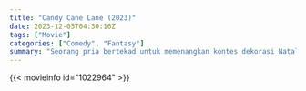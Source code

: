 ```yaml
---
title: "Candy Cane Lane (2023)"
date: 2023-12-05T04:30:16Z
tags: ["Movie"]
categories: ["Comedy", "Fantasy"]
summary: "Seorang pria bertekad untuk memenangkan kontes dekorasi Natal tahunan di lingkungannya. Dia membuat perjanjian dengan peri untuk membantunya menang--dan peri itu membacakan mantra yang menghidupkan 12 hari Natal, yang membawa kekacauan tak terduga..."
---
```


<mux-player stream-type="on-demand"
src="https://kp3d-my.sharepoint.com/personal/ryoo_kp3d_onmicrosoft_com/_layouts/15/download.aspx?share=ESXeKR-O5rRDgKN1ts6MIHcB92F4Fi_SWi87T64reVWjXg" prefer-playback="mse" controls>

</mux-player>


{{< movieinfo id="1022964" >}}

<script src="https://cdn.jsdelivr.net/npm/@mux/mux-player"></script>

 <script type="application/ld+json ">
{
"@context": "https://schema.org/",
"@type": "VideoObject",
"name": "Candy Cane Lane (2023)",
"contentUrl": "https://stream.mux.com/GqWroilh01sBbZe00Fpv5YDlcc02N00t6Py01ZNzUAkSGFu00.m3u8",
"thumbnailUrl": "https://www.themoviedb.org/t/p/original/sug5HT9tT5DtinFAYPRK1SdyOq0.jpg?width=314&fit_mode=preserve&time=25",
"uploadDate": "2023-12-05T04:30:16Z",
}

</script>